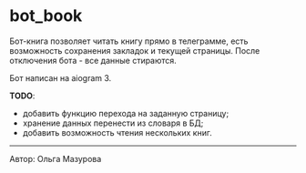 # bot_book

Бот-книга позволяет читать книгу прямо в телеграмме, есть возможность сохранения
закладок и текущей страницы. После отключения бота - все данные стираются.

Бот написан на aiogram 3.

**TODO**:
- добавить функцию перехода на заданную страницу;
- хранение данных перенести из словаря в БД;
- добавить возможность чтения нескольких книг.

    
    
***
Автор: Ольга Мазурова